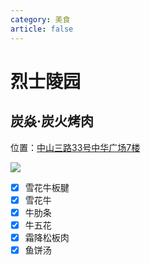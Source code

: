 ```yaml
---
category: 美食
article: false
---
```


# 烈士陵园

## 炭焱·炭火烤肉

<span class="icon iconfont icon-locate"></span> 位置：<a href="https://ditu.amap.com/place/B0IBHCJQHO" target="_blank">中山三路33号中华广场7楼</a>

![](https://img.sherry4869.com/blog/life/food/china/guangdong/guangzhou/yx/lsly/ty/img.jpg)

- [x] 雪花牛板腱
- [x] 雪花牛
- [x] 牛肋条
- [x] 牛五花
- [x] 霜降松板肉
- [x] 鱼饼汤